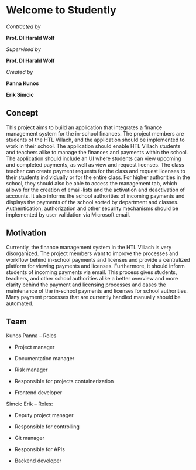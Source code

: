 # Welcome to Studently

*Contracted by*

**Prof. DI Harald Wolf**




*Supervised by*

**Prof. DI Harald Wolf**


*Created by*

**Panna Kunos** 

**Erik Simcic**

## Concept

This project aims to build an application that integrates a finance management system for the in-school finances. The project members are students of the HTL Villach, and the application should be implemented to work in their school. The application should enable HTL Villach students and teachers alike to manage the finances and payments within the school. The application should include an UI where students can view upcoming and completed payments, as well as view and request licenses. The class teacher can create payment requests for the class and request licenses to their students individually or for the entire class. For higher authorities in the school, they should also be able to access the management tab, which allows for the creation of email-lists and the activation and deactivation of accounts. It also informs the school authorities of incoming payments and displays the payments of the school sorted by department and classes. Authentication, authorization and other security mechanisms should be implemented by user validation via Microsoft email.


## Motivation

Currently, the finance management system in the HTL Villach is very disorganized. The project members want to improve the processes and workflow behind in-school payments and licenses and provide a centralized platform for viewing payments and licenses. Furthermore, it should inform students of incoming payments via email. This process gives students, teachers, and other school authorities alike a better overview and more clarity behind the payment and licensing processes and eases the maintenance of the in-school payments and licenses for school authorities. Many payment processes that are currently handled manually should be automated. 


## Team 

Kunos Panna – Roles
 - Project manager

 - Documentation manager

 - Risk manager

 - Responsible for
  projects containerization
 - Frontend developer


Simcic Erik – Roles:
- Deputy project manager

- Responsible for controlling 

- Git manager

- Responsible for APIs

- Backend developer




